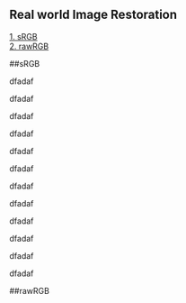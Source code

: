 Real world Image Restoration
---
[1. sRGB](#sRGB)  
[2. rawRGB](#rawRGB)


##sRGB


dfadaf

dfadaf

dfadaf

dfadaf

dfadaf

dfadaf

dfadaf

dfadaf

dfadaf

dfadaf

dfadaf

dfadaf


##rawRGB